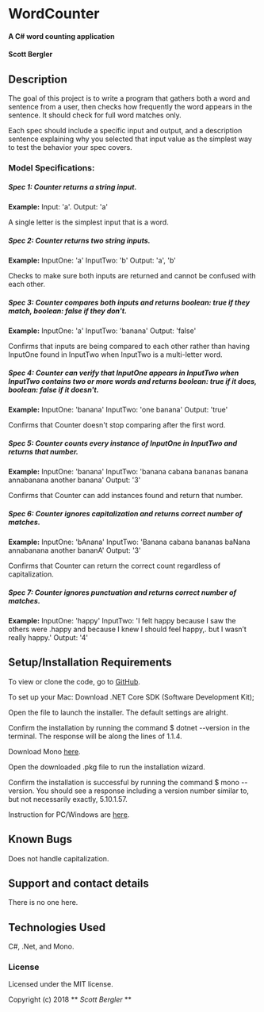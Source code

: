# WordCounter

#### A C# word counting application

#### Scott Bergler

## Description
The goal of this project is to write a program that gathers both a word and sentence from a user, then checks how frequently the word appears in the sentence. It should check for full word matches only.

Each spec should include a specific input and output, and a description sentence explaining why you selected that input value as the simplest way to test the behavior your spec covers.

### Model Specifications:
##### Spec 1: Counter returns a string input.
**Example:**
Input: 'a'.
Output: 'a'

A single letter is the simplest input that is a word.

##### Spec 2: Counter returns two string inputs.
**Example:**
InputOne: 'a'
InputTwo: 'b'
Output: 'a', 'b'

Checks to make sure both inputs are returned and cannot be confused with each other.

##### Spec 3: Counter compares both inputs and returns boolean: true if they match, boolean: false if they don't.
**Example:**
InputOne: 'a'
InputTwo: 'banana'
Output: 'false'

Confirms that inputs are being compared to each other rather than having InputOne found in InputTwo when InputTwo is a multi-letter word.

##### Spec 4: Counter can verify that InputOne appears in InputTwo when InputTwo contains two or more words and returns boolean: true if it does, boolean: false if it doesn't.
**Example:**
InputOne: 'banana'
InputTwo: 'one banana'
Output: 'true'

Confirms that Counter doesn't stop comparing after the first word.

##### Spec 5: Counter counts every instance of InputOne in InputTwo and returns that number.
**Example:**
InputOne: 'banana'
InputTwo: 'banana cabana bananas banana annabanana another banana'
Output: '3'

Confirms that Counter can add instances found and return that number.

##### Spec 6: Counter ignores capitalization and returns correct number of matches.
**Example:**
InputOne: 'bAnana'
InputTwo: 'Banana cabana bananas baNana annabanana another bananA'
Output: '3'

Confirms that Counter can return the correct count regardless of capitalization.

##### Spec 7: Counter ignores punctuation and returns correct number of matches.
**Example:**
InputOne: 'happy'
InputTwo: 'I felt happy because I saw the others were .happy and because I knew I should feel happy,. but I wasn’t really happy.'
Output: '4'


## Setup/Installation Requirements
To view or clone the code, go to [GitHub](https://github.com/skillitzimberg/WordCounter.Solution).

To set up your Mac:
Download .NET Core SDK (Software Development Kit);

Open the file to launch the installer. The default settings are alright.

Confirm the installation by running the command $ dotnet --version in the terminal. The response will be along the lines of 1.1.4.

Download Mono [here](https://www.mono-project.com/download/stable/).

Open the downloaded .pkg file to run the installation wizard.

Confirm the installation is successful by running the command $ mono --version. You should see a response including a version number similar to, but not necessarily exactly,  5.10.1.57.

Instruction for PC/Windows are [here](https://www.microsoft.com/net/learn/dotnet/hello-world-tutorial).

## Known Bugs
Does not handle capitalization.

## Support and contact details

There is no one here.

## Technologies Used

C#, .Net, and Mono.

### License

Licensed under the MIT license.

Copyright (c) 2018 ** _Scott Bergler_ **
